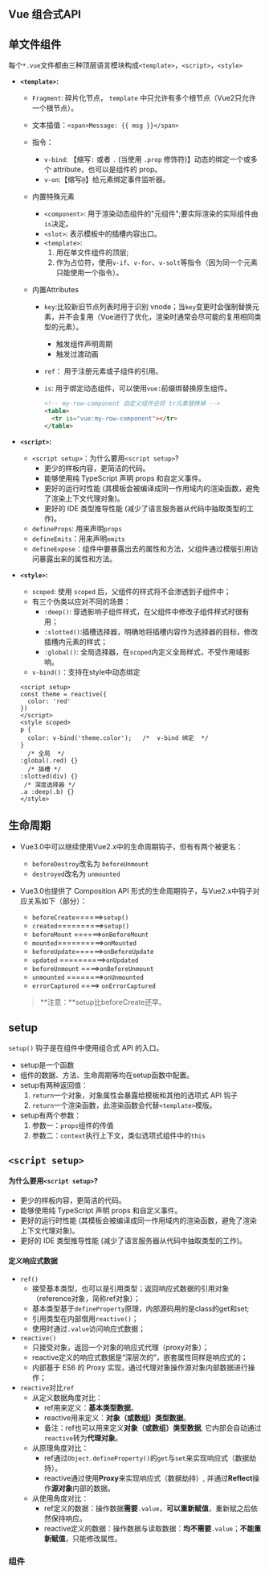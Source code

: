 ## Vue 组合式API

## 单文件组件

每个`*.vue`文件都由三种顶层语言模块构成`<template>`，`<script>`，`<style>`

- **`<template>`:**

  - `Fragment`: 碎片化节点， `template` 中只允许有多个根节点（Vue2只允许一个根节点）。

  - 文本插值：`<span>Message: {{ msg }}</span>`

  - 指令：

    - `v-bind`: 【缩写`:` 或者 `.` (当使用 `.prop` 修饰符)】动态的绑定一个或多个 attribute，也可以是组件的 prop。
    - `v-on`:【缩写`@`】给元素绑定事件监听器。

  - 内置特殊元素

    - `<component>`: 用于渲染动态组件的"元组件";要实际渲染的实际组件由`is`决定。
    - `<slot>`: 表示模板中的插槽内容出口。
    - `<template>`: 
      1. 用在单文件组件的顶层;
      2. 作为占位符，使用`v-if`、`v-for`、`v-solt`等指令（因为同一个元素只能使用一个指令）。

  - 内置Attributes

    - `key`:比较新旧节点列表时用于识别 vnode；当`key`变更时会强制替换元素，并不会复用（Vue进行了优化，渲染时通常会尽可能的复用相同类型的元素）。

      - 触发组件声明周期
      - 触发过渡动画

    - `ref`： 用于注册元素或子组件的引用。

    - `is`:  用于绑定动态组件，可以使用`vue:`前缀绑替换原生组件。

      ```html
      <!-- my-row-component 自定义组件会将 tr元素替换掉 -->
      <table>
        <tr is="vue:my-row-component"></tr>
      </table>
      ```

- **`<script>`:**

  - `<script setup>`：为什么要用`<script setup>`?
    - 更少的样板内容，更简洁的代码。
    - 能够使用纯 TypeScript 声明 props 和自定义事件。
    - 更好的运行时性能 (其模板会被编译成同一作用域内的渲染函数，避免了渲染上下文代理对象)。
    - 更好的 IDE 类型推导性能 (减少了语言服务器从代码中抽取类型的工作)。
  - `defineProps`: 用来声明`props`
  - `defineEmits`：用来声明`emits`
  - `defineExpose`：组件中要暴露出去的属性和方法，父组件通过模版引用访问暴露出来的属性和方法。

- **`<style>`:**

  - `scoped`: 使用 `scoped` 后，父组件的样式将不会渗透到子组件中；
  - 有三个伪类以应对不同的场景：
    - `:deep()`: 穿透影响子组件样式，在父组件中修改子组件样式时很有用；
    - `:slotted()`:插槽选择器，明确地将插槽内容作为选择器的目标，修改插槽内元素的样式；
    - `:global()`: 全局选择器，在`scoped`内定义全局样式，不受作用域影响。
  - `v-bind()`：支持在style中动态绑定
  
  ```vue
  <script setup>
  const theme = reactive({
    color: 'red'
  })
  </script>
  <style scoped>
  p {
    color: v-bind('theme.color');   /*  v-bind 绑定  */
  }
    /* 全局  */
  :global(.red) {}
    /* 插槽 */
  :slotted(div) {}
   /* 深度选择器 */
  .a :deep(.b) {}
  </style>
  ```

## 生命周期

- Vue3.0中可以继续使用Vue2.x中的生命周期钩子，但有有两个被更名：
  - `beforeDestroy`改名为 `beforeUnmount`
  - `destroyed`改名为 `unmounted`
  
- Vue3.0也提供了 Composition API 形式的生命周期钩子，与Vue2.x中钩子对应关系如下（部分）：
  - `beforeCreate`======>`setup()`
  - `created`==========>`setup()`
  - `beforeMount` ======>`onBeforeMount`
  - `mounted`==========>`onMounted`
  - `beforeUpdate`======>`onBeforeUpdate`
  - `updated` ==========>`onUpdated`
  - `beforeUnmount` ====>`onBeforeUnmount`
  - `unmounted` ========>`onUnmounted`
  - `errorCaptured` ====> `onErrorCaptured`
  
  > **注意：**setup比beforeCreate还早。

## setup

`setup()` 钩子是在组件中使用组合式 API 的入口。

- setup是一个函数
- 组件的数据、方法、生命周期等均在setup函数中配置。
- setup有两种返回值：
  1. `return`一个对象，对象属性会暴露给模板和其他的选项式 API 钩子
  2. `return`一个渲染函数，此渲染函数会代替`<template>`模版。
- setup有两个参数：
  1. 参数一：`props`组件的传值
  2. 参数二：`context`执行上下文，类似选项式组件中的`this`

## `<script setup>`

#### 为什么要用`<script setup>`?

- 更少的样板内容，更简洁的代码。
- 能够使用纯 TypeScript 声明 props 和自定义事件。
- 更好的运行时性能 (其模板会被编译成同一作用域内的渲染函数，避免了渲染上下文代理对象)。
- 更好的 IDE 类型推导性能 (减少了语言服务器从代码中抽取类型的工作)。

#### 定义响应式数据

- `ref()`
  - 接受基本类型，也可以是引用类型；返回响应式数据的引用对象（reference对象，简称ref对象）；
  - 基本类型基于`defineProperty`原理，内部源码用的是class的get和set;
  - 引用类型在内部借用`reactive()`；
  - 使用时通过`.value`访问响应式数据；
- `reactive()`
  - 只接受对象，返回一个对象的响应式代理（proxy对象）；
  - reactive定义的响应式数据是“深层次的”，嵌套属性同样是响应式的；
  - 内部基于 ES6 的 Proxy 实现，通过代理对象操作源对象内部数据进行操作；
- `reactive`对比`ref`
  - 从定义数据角度对比：
    - ref用来定义：**基本类型数据**。
    - reactive用来定义：**对象（或数组）类型数据**。
    - 备注：ref也可以用来定义**对象（或数组）类型数据**, 它内部会自动通过`reactive`转为**代理对象**。
  - 从原理角度对比：
    - ref通过`Object.defineProperty()`的`get`与`set`来实现响应式（数据劫持）。
    - reactive通过使用**Proxy**来实现响应式（数据劫持）, 并通过**Reflect**操作**源对象**内部的数据。
  - 从使用角度对比：
    - ref定义的数据：操作数据**需要**`.value`，**可以重新赋值**，重新赋之后依然保持响应。
    - reactive定义的数据：操作数据与读取数据：**均不需要**`.value`；**不能重新赋值**，只能修改属性。


### 组件



